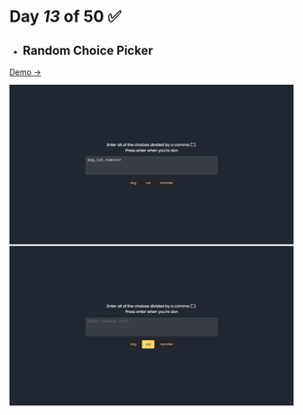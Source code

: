 # Day  *13* of 50 ✅

* ## Random Choice Picker

 [Demo → ](https://chapst1.github.io/50-days-of-js/day-13/)

![Primer Diseno ](./screenshot/1.png)
![Primer Diseno ](./screenshot/2.png)
